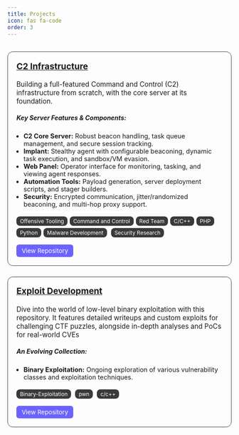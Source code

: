 ```yaml
---
title: Projects
icon: fas fa-code
order: 3
---
```

<style>
.tags {
  margin-top: 0.5rem;
}
.tag {
  display: inline-block;
  background: var(--tag-bg);
  color: var(--tag-text);
  padding: 3px 10px;
  border-radius: 12px;
  font-size: 0.75rem;
  margin-right: 5px;
  margin-top: 5px;
  text-decoration: none;
  transition: background 0.2s;
}
.tag:hover {
  background: var(--tag-hover-bg);
}

.project-grid {
  display: grid;
  grid-template-columns: repeat(auto-fit, minmax(320px, 1fr));
  gap: 1.5rem;
  margin-top: 2rem;
}

.project-card {
  background-color: var(--card-bg);
  padding: 1.2rem;
  border: 1px solid #444;
  border-radius: 12px;
  box-shadow: 0 0 8px rgba(255, 255, 255, 0.03);
  transition: 0.3s ease;
}

.project-card:hover {
  transform: scale(1.01);
  border-color: #865dff;
}

.project-card h3 {
  margin-top: 0;
  font-size: 1.2rem;
}

.project-card p {
  font-size: 0.95rem;
}

.project-card ul {
  padding-left: 1rem;
  font-size: 0.9rem;
}

.tags {
  margin-top: 0.5rem;
}

.tags span {
  display: inline-block;
  background: #3a3a3a;
  color: #fff;
  padding: 3px 8px;
  border-radius: 8px;
  font-size: 0.75rem;
  margin-right: 5px;
  margin-top: 5px;
}

.btn {
  display: inline-block;
  margin-top: 1rem;
  color: #fff;
  background: #6c63ff;
  padding: 6px 12px;
  border-radius: 6px;
  text-decoration: none;
  font-size: 0.85rem;
}
.btn:hover {
  background: #5548c8;
}
</style>

<div class="project-grid">

<div class="project-card">
  <h3><a href="https://github.com/tibane0/Command-n-Control" target="_blank">C2 Infrastructure</a></h3>
  <p>Building a full-featured Command and Control (C2) infrastructure from scratch, with the core server at its foundation.</p>

  <h5>Key Server Features & Components:</h5>
   <ul>
    <li><strong>C2 Core Server:</strong> Robust beacon handling, task queue management, and secure session tracking.</li>
    <li><strong>Implant:</strong> Stealthy agent with configurable beaconing, dynamic task execution, and sandbox/VM evasion.</li>
    <li><strong>Web Panel:</strong> Operator interface for monitoring, tasking, and viewing agent responses.</li>
    <li><strong>Automation Tools:</strong> Payload generation, server deployment scripts, and stager builders.</li>
    <li><strong>Security:</strong> Encrypted communication, jitter/randomized beaconing, and multi-hop proxy support.</li>
  </ul>
  
  <div class="tags">
    <span>Offensive Tooling</span><span>Command and Control</span><span>Red Team</span><span>C/C++</span><span>PHP</span><span>Python</span><span>Malware Development</span> <span>Security Research</span>
  </div>
  <a class="btn" href="https://github.com/tibane0/Command-n-Control" target="_blank">View Repository</a>
</div>

<!-- Project -->
<div class="project-card">
  <h3><a href="https://github.com/tibane0/exploit-dev" target="_blank">Exploit Development</a></h3>
  <p>Dive into the world of low-level binary exploitation with this repository. It features detailed writeups and custom exploits for challenging CTF puzzles, alongside in-depth analyses and PoCs for real-world CVEs</p>


  <h5>An Evolving Collection:</h5>
  <ul>
    <li><strong>Binary Exploitation:</strong> Ongoing exploration of various vulnerability classes and exploitation techniques.</li>
  </ul>
  <div class="tags">
    <span>Binary-Exploitation</span>
    <span>pwn</span>
    <span>c/c++</span>
  </div>
  <a class="btn" href="https://github.com/tibane0/exploit-dev" target="_blank">View Repository</a>
</div>


</div>

